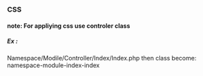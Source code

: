 ### CSS
#### note: For appliying css use controler class 
##### Ex :
Namespace/Modile/Controller/Index/Index.php
then class become: namespace-module-index-index

